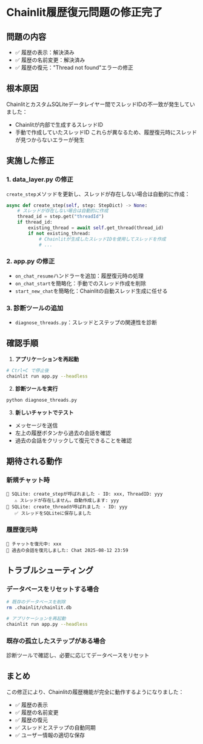 # Chainlit履歴復元問題の修正完了

## 問題の内容
- ✅ 履歴の表示：解決済み
- ✅ 履歴の名前変更：解決済み
- ✅ 履歴の復元："Thread not found"エラーの修正

## 根本原因
ChainlitとカスタムSQLiteデータレイヤー間でスレッドIDの不一致が発生していました：
- Chainlitが内部で生成するスレッドID
- 手動で作成していたスレッドID
これらが異なるため、履歴復元時にスレッドが見つからないエラーが発生

## 実施した修正

### 1. data_layer.py の修正
`create_step`メソッドを更新し、スレッドが存在しない場合は自動的に作成：
```python
async def create_step(self, step: StepDict) -> None:
    # スレッドが存在しない場合は自動的に作成
    thread_id = step.get("threadId")
    if thread_id:
        existing_thread = await self.get_thread(thread_id)
        if not existing_thread:
            # Chainlitが生成したスレッドIDを使用してスレッドを作成
            # ...
```

### 2. app.py の修正
- `on_chat_resume`ハンドラーを追加：履歴復元時の処理
- `on_chat_start`を簡略化：手動でのスレッド作成を削除
- `start_new_chat`を簡略化：Chainlitの自動スレッド生成に任せる

### 3. 診断ツールの追加
- `diagnose_threads.py`：スレッドとステップの関連性を診断

## 確認手順

1. **アプリケーションを再起動**
```bash
# Ctrl+C で停止後
chainlit run app.py --headless
```

2. **診断ツールを実行**
```bash
python diagnose_threads.py
```

3. **新しいチャットでテスト**
- メッセージを送信
- 左上の履歴ボタンから過去の会話を確認
- 過去の会話をクリックして復元できることを確認

## 期待される動作

### 新規チャット時
```
🔧 SQLite: create_stepが呼ばれました - ID: xxx, ThreadID: yyy
   ⚠️ スレッドが存在しません。自動作成します: yyy
🔧 SQLite: create_threadが呼ばれました - ID: yyy
   ✅ スレッドをSQLiteに保存しました
```

### 履歴復元時
```
📂 チャットを復元中: xxx
📂 過去の会話を復元しました: Chat 2025-08-12 23:59
```

## トラブルシューティング

### データベースをリセットする場合
```bash
# 既存のデータベースを削除
rm .chainlit/chainlit.db

# アプリケーションを再起動
chainlit run app.py --headless
```

### 既存の孤立したステップがある場合
診断ツールで確認し、必要に応じてデータベースをリセット

## まとめ
この修正により、Chainlitの履歴機能が完全に動作するようになりました：
- ✅ 履歴の表示
- ✅ 履歴の名前変更  
- ✅ 履歴の復元
- ✅ スレッドとステップの自動同期
- ✅ ユーザー情報の適切な保存
